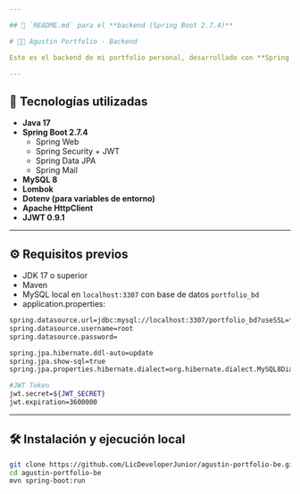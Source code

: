 ```yaml
---

## 📁 `README.md` para el **backend (Spring Boot 2.7.4)**

# 🧑‍💻 Agustin Portfolio - Backend

Este es el backend de mi portfolio personal, desarrollado con **Spring Boot 2.7.4** el cual expone una API REST que gestiona autenticación, envío de mails y CRUDs para proyectos, experiencia, tecnologías, formacion y mucho más contenido sobre mí.

---
```


## 🚀 Tecnologías utilizadas

- **Java 17**
- **Spring Boot 2.7.4**
  - Spring Web
  - Spring Security + JWT
  - Spring Data JPA
  - Spring Mail
- **MySQL 8**
- **Lombok**
- **Dotenv (para variables de entorno)**
- **Apache HttpClient**
- **JJWT 0.9.1**

---

## ⚙️ Requisitos previos

- JDK 17 o superior
- Maven
- MySQL local en `localhost:3307` con base de datos `portfolio_bd`
- application.properties:
```bash
spring.datasource.url=jdbc:mysql://localhost:3307/portfolio_bd?useSSL=false&serverTimezone=UTC
spring.datasource.username=root
spring.datasource.password=

spring.jpa.hibernate.ddl-auto=update
spring.jpa.show-sql=true
spring.jpa.properties.hibernate.dialect=org.hibernate.dialect.MySQL8Dialect

#JWT Token
jwt.secret=${JWT_SECRET}
jwt.expiration=3600000
```
---

## 🛠️ Instalación y ejecución local
```bash
git clone https://github.com/LicDeveloperJunior/agustin-portfolio-be.git
cd agustin-portfolio-be
mvn spring-boot:run

